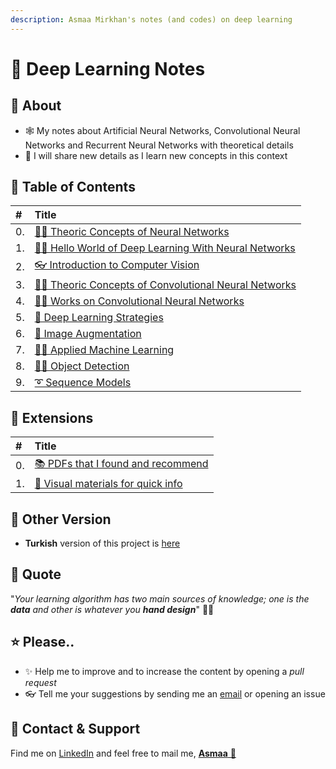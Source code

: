 ```yaml
---
description: Asmaa Mirkhan's notes (and codes) on deep learning
---
```


# 💫 Deep Learning Notes

## 🎤 About

* 🕸 My notes about Artificial Neural Networks, Convolutional Neural Networks and Recurrent Neural Networks with theoretical details
* 🦋 I will share new details as I learn new concepts in this context 

## 📑 Table of Contents

| \# | Title |
| :--- | :--- |
| 0. | [👩‍🏫 Theoric Concepts of Neural Networks](concepts-of-neural-networks/) |
| 1. | [🙋‍♀️ Hello World of Deep Learning With Neural Networks](hello-world-of-deep-learning-with-neural-networks/) |
| 2. | [👓 Introduction to Computer Vision](introduction-to-computer-vision/) |
| 3. | [👩‍🏫 Theoric Concepts of Convolutional Neural Networks]() |
| 4. | [👩‍🔧 Works on Convolutional Neural Networks](works-and-notes-on-cnns/) |
| 5. | [🚙 Deep Learning Strategies](popular-strategies-of-deep-learning/) |
| 6. | [🤡 Image Augmentation](image-augmentation/) |
| 7. | [👷‍♀️ Applied Machine Learning](notes-on-applied-machine-learning/) |
| 8. | [🕵️‍♀️ Object Detection](basics-of-object-detection/) |
| 9. | [➰ Sequence Models](sequence-models-in-deep-learning/) |

## 💉 Extensions

| \# | Title |
| :--- | :--- |
| 0. | [📚 PDFs that I found and recommend](pdfs-that-i-found-and-recommend.md) |
| 1. | [👀 Visual materials for quick info](quick-visual-info.md) |

## 🚀 Other Version

* **Turkish** version of this project is [here](https://dltr.asmaamir.com/)

## 🙌 Quote

"_Your learning algorithm has two main sources of knowledge; one is the **data** and other is whatever you **hand design**_" 🤔🚀

## ⭐ Please..

* ✨ Help me to improve and to increase the content by opening a _pull request_
* 👓 Tell me your suggestions by sending me an [email](mailto:asmaamirkhan.am@gmail.com) or opening an issue

## 👜 Contact & Support

Find me on [LinkedIn](https://www.linkedin.com/in/asmaamirkhan/) and feel free to mail me, [**Asmaa** 🦋](mailto:asmaamirkhan.am@gmail.com)


